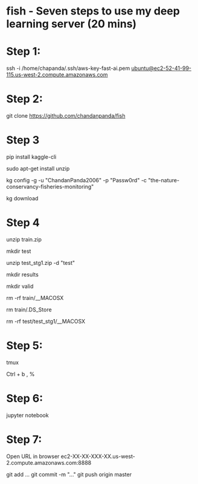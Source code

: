 # fish - Seven steps to use my deep learning server (20 mins)

# Step 1:
ssh -i /home/chapanda/.ssh/aws-key-fast-ai.pem ubuntu@ec2-52-41-99-115.us-west-2.compute.amazonaws.com

# Step 2:
git clone https://github.com/chandanpanda/fish	

# Step 3

pip install kaggle-cli

sudo apt-get install unzip

kg config -g -u "ChandanPanda2006" -p "Passw0rd" -c "the-nature-conservancy-fisheries-monitoring"

kg download

# Step 4 

unzip train.zip  

mkdir test

unzip test_stg1.zip -d "test"

mkdir results

mkdir valid

rm -rf train/__MACOSX

rm train/.DS_Store

rm -rf test/test_stg1/__MACOSX


# Step 5:
tmux

Ctrl + b , %


# Step 6:
jupyter notebook

# Step 7:
Open URL in browser
ec2-XX-XX-XXX-XX.us-west-2.compute.amazonaws.com:8888

git add ...
git commit -m "..."
git push origin master
